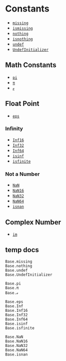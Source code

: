 # Constants

- [`missing`](@ref)
- [`ismissing`](@ref)
- [`nothing`](@ref)
- [`isnothing`](@ref)
- [`undef`](@ref)
- [`UndefInitializer`](@ref)


## Math Constants
- [`pi`](@ref)
- [`π`](@ref)
- [`ℯ`](@ref)


## Float Point
- [`eps`](@ref)

### Infinity
- [`Inf16`](@ref)
- [`Inf32`](@ref)
- [`Inf64`](@ref)
- [`isinf`](@ref)
- [`isfinite`](@ref)

### Not a Number
- [`NaN`](@ref)
- [`NaN16`](@ref)
- [`NaN32`](@ref)
- [`NaN64`](@ref)
- [`isnan`](@ref)

## Complex Number
- [`im`](@ref)


## temp docs

```@docs
Base.missing
Base.nothing
Base.undef
Base.UndefInitializer

Base.pi
Base.π
Base.ℯ

Base.eps
Base.Inf
Base.Inf16
Base.Inf32
Base.Inf64
Base.isinf
Base.isfinite

Base.NaN
Base.NaN16
Base.NaN32
Base.NaN64
Base.isnan
```
